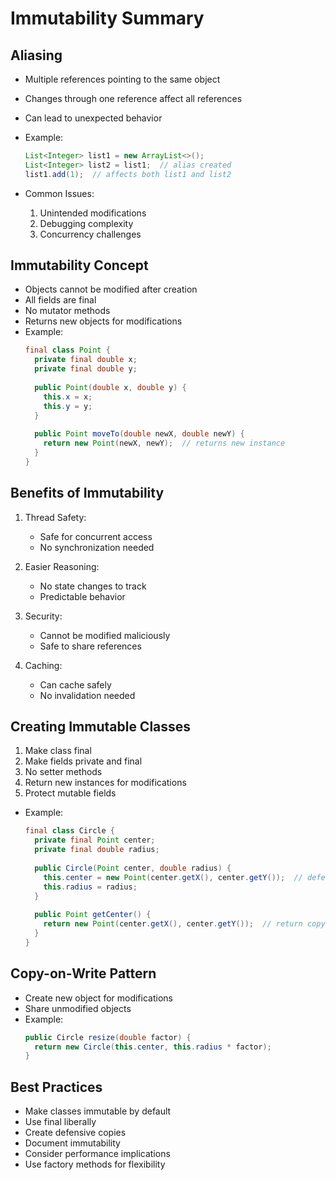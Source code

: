 # Immutability Summary

## Aliasing
- Multiple references pointing to the same object
- Changes through one reference affect all references
- Can lead to unexpected behavior
- Example:
  ```java
  List<Integer> list1 = new ArrayList<>();
  List<Integer> list2 = list1;  // alias created
  list1.add(1);  // affects both list1 and list2
  ```

- Common Issues:
  1. Unintended modifications
  2. Debugging complexity
  3. Concurrency challenges

## Immutability Concept
- Objects cannot be modified after creation
- All fields are final
- No mutator methods
- Returns new objects for modifications
- Example:
  ```java
  final class Point {
    private final double x;
    private final double y;
    
    public Point(double x, double y) {
      this.x = x;
      this.y = y;
    }
    
    public Point moveTo(double newX, double newY) {
      return new Point(newX, newY);  // returns new instance
    }
  }
  ```

## Benefits of Immutability
1. Thread Safety:
     - Safe for concurrent access
     - No synchronization needed

2. Easier Reasoning:
     - No state changes to track
     - Predictable behavior

3. Security:
     - Cannot be modified maliciously
     - Safe to share references

4. Caching:
     - Can cache safely
     - No invalidation needed

## Creating Immutable Classes
1. Make class final
2. Make fields private and final
3. No setter methods
4. Return new instances for modifications
5. Protect mutable fields
- Example:
  ```java
  final class Circle {
    private final Point center;
    private final double radius;
    
    public Circle(Point center, double radius) {
      this.center = new Point(center.getX(), center.getY());  // defensive copy
      this.radius = radius;
    }
    
    public Point getCenter() {
      return new Point(center.getX(), center.getY());  // return copy
    }
  }
  ```

## Copy-on-Write Pattern
- Create new object for modifications
- Share unmodified objects
- Example:
  ```java
  public Circle resize(double factor) {
    return new Circle(this.center, this.radius * factor);
  }
  ```

## Best Practices
- Make classes immutable by default
- Use final liberally
- Create defensive copies
- Document immutability
- Consider performance implications
- Use factory methods for flexibility
